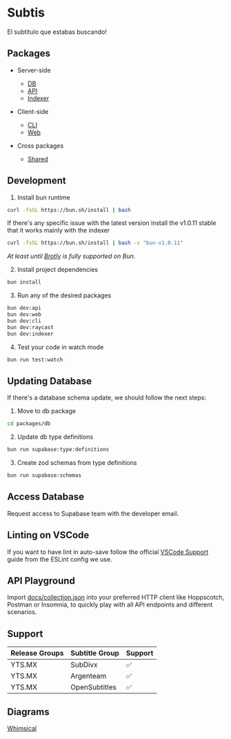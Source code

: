 # Subtis

El subtítulo que estabas buscando!

## Packages

- Server-side
  - [DB](/packages/db/)
  - [API](/packages/api/)
  - [Indexer](/packages/indexer/)

- Client-side
  - [CLI](/packages/cli/)
  - [Web](/packages/web/)

- Cross packages
  - [Shared](/packages/shared/)

## Development

1. Install bun runtime

```bash
curl -fsSL https://bun.sh/install | bash
```

If there's any specific issue with the latest version install the v1.0.11 stable that it works mainly with the indexer

```bash
curl -fsSL https://bun.sh/install | bash -s "bun-v1.0.11"
```

_At least until [Brotly](https://github.com/oven-sh/bun/issues/267) is fully supported on Bun._

2. Install project dependencies

```bash
bun install
```

3. Run any of the desired packages

```bash
bun dev:api
bun dev:web
bun dev:cli
bun dev:raycast
bun dev:indexer
```

4. Test your code in watch mode

```bash
bun run test:watch
```

## Updating Database

If there's a database schema update, we should follow the next steps:

1. Move to db package
```bash
cd packages/db
```

2. Update db type definitions
```bash
bun run supabase:type:definitions
```

3. Create zod schemas from type definitions
```bash
bun run supabase:schemas
```

## Access Database

Request access to Supabase team with the developer email.

## Linting on VSCode

If you want to have lint in auto-save follow the official [VSCode Support](https://github.com/antfu/eslint-config#vs-code-support-auto-fix) guide from the ESLint config we use.

## API Playground

Import [docs/collection.json](/docs/collection.json) into your preferred HTTP client like Hoppscotch, Postman or Insomnia, to quickly play with all API endpoints and different scenarios.

## Support

| Release Groups | Subtitle Group | Support |
| -------------- | -------------- | ------- |
| YTS.MX         | SubDivx        | ✅      |
| YTS.MX         | Argenteam      | ✅      |
| YTS.MX         | OpenSubtitles  | ✅      |

## Diagrams

[Whimsical](https://whimsical.com/Subtis-9VTuUJTU3KcGLHGbk19ioA)
